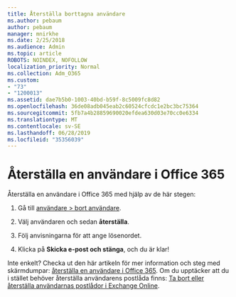 ```yaml
---
title: Återställa borttagna användare
ms.author: pebaum
author: pebaum
manager: mnirkhe
ms.date: 2/25/2018
ms.audience: Admin
ms.topic: article
ROBOTS: NOINDEX, NOFOLLOW
localization_priority: Normal
ms.collection: Adm_O365
ms.custom:
- "73"
- "1200013"
ms.assetid: dae7b5b0-1003-40bd-b59f-8c5009fc8d82
ms.openlocfilehash: 36de08adb045eab2c60524cfcdc1e2bc3bc75364
ms.sourcegitcommit: 5fb7a4b28859690020efdea630d03e70cc0e6334
ms.translationtype: MT
ms.contentlocale: sv-SE
ms.lasthandoff: 06/28/2019
ms.locfileid: "35356039"
---
```

# <a name="restore-a-user-in-office-365"></a>Återställa en användare i Office 365

Återställa en användare i Office 365 med hjälp av de här stegen:
  
1. Gå till [användare \> bort användare](https://admin.microsoft.com/adminportal/home#/deletedusers).

2. Välj användaren och sedan **återställa**.

3. Följ anvisningarna för att ange lösenordet.

4. Klicka på **Skicka e-post och stänga**, och du är klar!

Inte enkelt? Checka ut den här artikeln för mer information och steg med skärmdumpar: [återställa en användare i Office 365](https://support.office.com/article/2c261e42-5dd1-48b0-845f-2a016d29cfc1.aspx). Om du upptäcker att du i stället behöver återställa användarens postlåda finns: [Ta bort eller återställa användarnas postlådor i Exchange Online](https://docs.microsoft.com/exchange/recipients-in-exchange-online/delete-or-restore-mailboxes).
